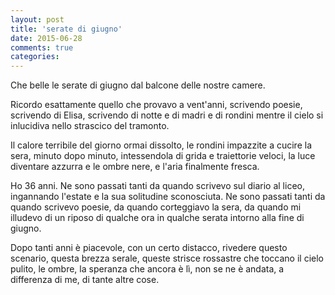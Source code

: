 ```yaml
---
layout: post
title: 'serate di giugno'
date: 2015-06-28
comments: true
categories: 
---
```

Che belle le serate di giugno dal balcone delle nostre camere.

Ricordo esattamente quello che provavo a vent'anni, scrivendo poesie, scrivendo di Elisa, scrivendo di notte e di madri e di rondini mentre il cielo si inlucidiva nello strascico del tramonto.

Il calore terribile del giorno ormai dissolto, le rondini impazzite a cucire la sera, minuto dopo minuto, intessendola di grida e traiettorie veloci, la luce diventare azzurra e le ombre nere, e l'aria finalmente fresca.

Ho 36 anni. Ne sono passati tanti da quando scrivevo sul diario al liceo, ingannando l'estate e la sua solitudine sconosciuta. Ne sono passati tanti da quando scrivevo poesie, da quando corteggiavo la sera, da quando mi illudevo di un riposo di qualche ora in qualche serata intorno alla fine di giugno.

Dopo tanti anni è piacevole, con un certo distacco, rivedere questo scenario, questa brezza serale, queste strisce rossastre che toccano il cielo pulito, le ombre, la speranza che ancora è lì, non se ne è andata, a differenza di me, di tante altre cose.
